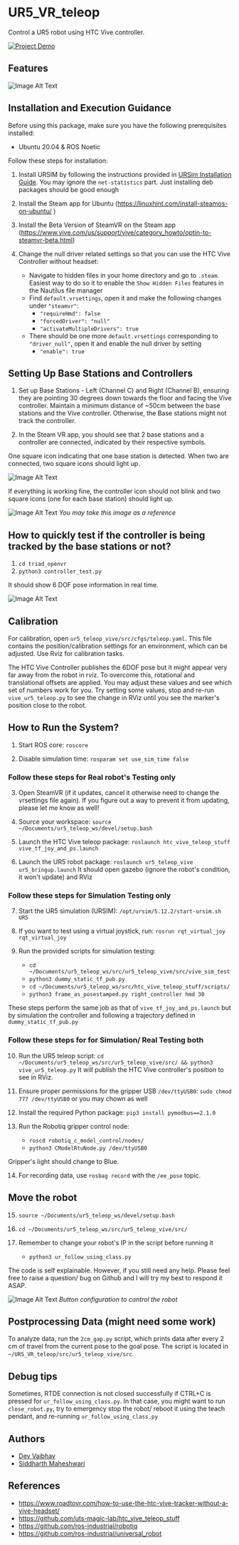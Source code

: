 # UR5_VR_teleop

Control a UR5 robot using HTC Vive controller.

[![Project Demo](https://img.youtube.com/vi/VDcqpWs4asI/0.jpg)](https://www.youtube.com/watch?v=VDcqpWs4asI)

## Features

![Image Alt Text](./images/features.jpg)

## Installation and Execution Guidance

Before using this package, make sure you have the following prerequisites installed:

- Ubuntu 20.04 & ROS Noetic


Follow these steps for installation:

1. Install URSIM by following the instructions provided in [URSim Installation Guide](https://github.com/githubuser0xFFFF/URSim_Install_Guides/tree/lubuntu-2004-ursim-5.12.2). You may ignore the `net-statistics` part. Just installing deb packages should be good enough

2. Install the Steam app for Ubuntu (https://linuxhint.com/install-steamos-on-ubuntu/ )

3. Install the Beta Version of SteamVR on the Steam app (https://www.vive.com/us/support/vive/category_howto/optin-to-steamvr-beta.html)

4. Change the null driver related settings so that you can use the HTC Vive Controller without headset:
    - Navigate to hidden files in your home directory and go to `.steam`. Easiest way to do so it to enable the `Show Hidden Files` features in the Nautilus file manager 
    - Find `default.vrsettings`, open it and make the following changes under `"steamvr"`:
        - `"requireHmd": false`
        - `"forcedDriver": "null"`
        - `"activateMultipleDrivers": true`
    - There should be one more `default.vrsettings` corresponding to `"driver_null"`, open it and enable the null driver by setting
        - `"enable": true`

## Setting Up Base Stations and Controllers

1. Set up Base Stations - Left (Channel C) and Right (Channel B), ensuring they are pointing 30 degrees down towards the floor and facing the Vive controller. Maintain a minimum distance of ~50cm between the base stations and the Vive controller. Otherwise, the Base stations might not track the controller.

2. In the Steam VR app, you should see that 2 base stations and a controller are connected, indicated by their respective symbols.

One square icon indicating that one base station is detected. When two are connected, two square icons should light up.

![Image Alt Text](./images/steamvr_beta_working.png)


If everything is working fine, the controller icon should not blink and two square icons (one for each base station) should light up.

![Image Alt Text](./images/lab_setup.jpg)
*You may take this image as a reference*

## How to quickly test if the controller is being tracked by the base stations or not?

1. `cd triad_openvr`
2. `python3 controller_test.py` 

It should show 6 DOF pose information in real time.

![Image Alt Text](./images/triad_openvr_working.png)


## Calibration

For calibration, open `ur5_teleop_vive/src/cfgs/teleop.yaml`. This file contains the position/calibration settings for an environment, which can be adjusted. Use Rviz for calibration tasks.

The HTC Vive Controller publishes the 6DOF pose but it might appear very far away from the robot in rviz. To overcome this, rotational and translational offsets are applied. You may adjust these values and see which set of numbers work for you. Try setting some values, stop and re-run `vive_ur5_teleop.py` to see the change in RViz until you see the marker's position close to the robot.


## How to Run the System?

1. Start ROS core: `roscore`

2. Disable simulation time: `rosparam set use_sim_time false`

### Follow these steps for Real robot's Testing only

3. Open SteamVR (if it updates, cancel it otherwise need to change the vrsettings file again). If you figure out a way to prevent it from updating, please let me know as well!

4. Source your workspace: `source ~/Documents/ur5_teleop_ws/devel/setup.bash`

5. Launch the HTC Vive teleop package: `roslaunch htc_vive_teleop_stuff vive_tf_joy_and_ps.launch`


6. Launch the UR5 robot package: `roslaunch ur5_teleop_vive ur5_bringup.launch`
It should open gazebo (ignore the robot's condition, it won't update) and RViz

### Follow these steps for Simulation Testing only

7. Start the UR5 simulation (URSIM): `/opt/ursim/5.12.2/start-ursim.sh UR5`

8. If you want to test using a virtual joystick, run: `rosrun rqt_virtual_joy rqt_virtual_joy`

9. Run the provided scripts for simulation testing:
   - `cd ~/Documents/ur5_teleop_ws/src/ur5_teleop_vive/src/vive_sim_test`
   - `python3 dummy_static_tf_pub.py`
   - `cd ~/Documents/ur5_teleop_ws/src/htc_vive_teleop_stuff/scripts/`
   - `python3 frame_as_posestamped.py right_controller hmd 30`

These steps perform the same job as that of `vive_tf_joy_and_ps.launch` but by simulation the controller and following a trajectory defined in `dummy_static_tf_pub.py`

### Follow these steps for for Simulation/ Real Testing both

10. Run the UR5 teleop script: `cd ~/Documents/ur5_teleop_ws/src/ur5_teleop_vive/src/ && python3 vive_ur5_teleop.py` It will publish the HTC Vive controller's position to see in RViz.

11. Ensure proper permissions for the gripper USB `/dev/ttyUSB0`: `sudo chmod 777 /dev/ttyUSB0` or you may chown as well

12. Install the required Python package: `pip3 install pymodbus==2.1.0`

13. Run the Robotiq gripper control node:
    - `roscd robotiq_c_model_control/nodes/`
    - `python3 CModelRtuNode.py /dev/ttyUSB0`

Gripper's light should change to Blue.

14. For recording data, use `rosbag record` with the `/ee_pose` topic.

## Move the robot

15. `source ~/Documents/ur5_teleop_ws/devel/setup.bash`

16. `cd ~/Documents/ur5_teleop_ws/src/ur5_teleop_vive/src/`

17. Remember to change your robot's IP in the script before running it
    - `python3 ur_follow_using_class.py`

The code is self explainable. However, if you still need any help. Please feel free to raise a question/ bug on Github and I will try my best to respond it ASAP.

![Image Alt Text](./images/controller_config.jpg)
*Button configuration to control the robot*

## Postprocessing Data (might need some work)

To analyze data, run the `2cm_gap.py` script, which prints data after every 2 cm of travel from the current pose to the goal pose. The script is located in `~/UR5_VR_teleop/src/ur5_teleop_vive/src`.

## Debug tips

Sometimes, RTDE connection is not closed successfully if CTRL+C is pressed for `ur_follow_using_class.py`. In that case, you might want to run `close_robot.py`, try to emergency stop the robot/ reboot it using the teach pendant, and re-running `ur_follow_using_class.py`

## Authors
- [Dev Vaibhav](https://github.com/devvaibhav455)
- [Siddharth Maheshwari](https://github.com/Sid0225)

## References
- https://www.roadtovr.com/how-to-use-the-htc-vive-tracker-without-a-vive-headset/
- https://github.com/uts-magic-lab/htc_vive_teleop_stuff
- https://github.com/ros-industrial/robotiq
- https://github.com/ros-industrial/universal_robot




